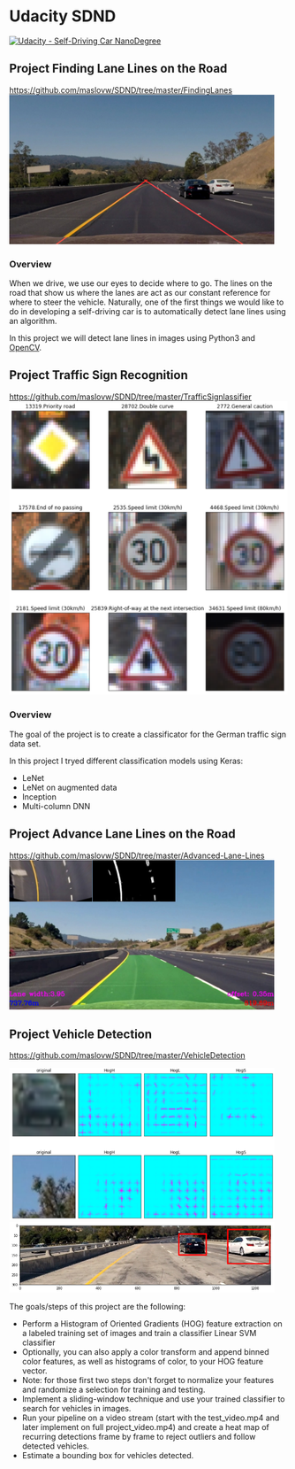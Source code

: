 # Udacity SDND
[![Udacity - Self-Driving Car NanoDegree](https://s3.amazonaws.com/udacity-sdc/github/shield-carnd.svg)](http://www.udacity.com/drive)

## Project **Finding Lane Lines on the Road** 
https://github.com/maslovw/SDND/tree/master/FindingLanes
<img src="FindingLanes/test_images_output/challenge01.jpg" width="480" alt="Combined Image" />
### Overview
When we drive, we use our eyes to decide where to go. 
The lines on the road that show us where the lanes are act as our constant 
reference for where to steer the vehicle. 
Naturally, one of the first things we would like to do in developing a 
self-driving car is to automatically detect lane lines using an algorithm.

In this project we will detect lane lines in images using Python3 and [OpenCV](http://opencv.org/).

## Project **Traffic Sign Recognition**
https://github.com/maslovw/SDND/tree/master/TrafficSignlassifier
<img src = "https://github.com/maslovw/SDND/blob/master/TrafficSignlassifier/misc/training_set_visualisation.png" alt="training set" />
### Overview
The goal of the project is to create a classificator for the German traffic sign data set.

In this project I tryed different classification models using Keras:
* LeNet
* LeNet on augmented data
* Inception
* Multi-column DNN

## Project **Advance Lane Lines on the Road** 
https://github.com/maslovw/SDND/tree/master/Advanced-Lane-Lines
<img src="Advanced-Lane-Lines/output_images/img4.jpg" width="480" alt="Combined Image" />



## Project Vehicle Detection
https://github.com/maslovw/SDND/tree/master/VehicleDetection


<img src="VehicleDetection/images/hog_example.png" width="480" alt="Combined Image" />

<img src="VehicleDetection/images/svc_output.png" width="480" alt="Combined Image" />

The goals/steps of this project are the following:

* Perform a Histogram of Oriented Gradients (HOG) feature extraction on 
a labeled training set of images and train a classifier Linear SVM classifier
* Optionally, you can also apply a color transform and append binned color features, as
 well as histograms of color, to your HOG feature vector. 
* Note: for those first two steps don't forget to normalize your features and randomize a
 selection for training and testing.
* Implement a sliding-window technique and use your trained classifier to search for vehicles in images.
* Run your pipeline on a video stream (start with the test_video.mp4 and later 
 implement on full project_video.mp4) and create a heat map of recurring detections frame
 by frame to reject outliers and follow detected vehicles.
* Estimate a bounding box for vehicles detected.
